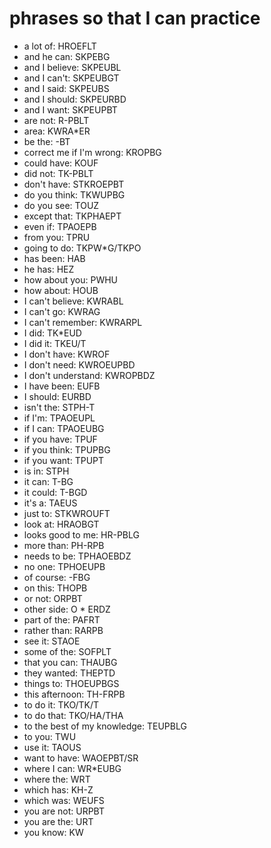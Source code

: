 # phrases so that I can practice

 * a lot of: HROEFLT
 * and he can: SKPEBG
 * and I believe: SKPEUBL
 * and I can't: SKPEUBGT
 * and I said: SKPEUBS
 * and I should: SKPEURBD
 * and I want: SKPEUPBT
 * are not: R-PBLT
 * area: KWRA*ER
 * be the: -BT
 * correct me if I'm wrong: KROPBG
 * could have: KOUF
 * did not: TK-PBLT
 * don't have: STKROEPBT
 * do you think: TKWUPBG
 * do you see: TOUZ
 * except that: TKPHAEPT
 * even if: TPAOEPB
 * from you: TPRU
 * going to do: TKPW*G/TKPO
 * has been: HAB
 * he has: HEZ
 * how about you: PWHU
 * how about: HOUB
 * I can't believe: KWRABL
 * I can't go: KWRAG
 * I can't remember: KWRARPL
 * I did: TK*EUD
 * I did it: TKEU/T
 * I don't have: KWROF
 * I don't need: KWROEUPBD
 * I don't understand: KWROPBDZ
 * I have been: EUFB
 * I should: EURBD
 * isn't the: STPH-T
 * if I'm: TPAOEUPL
 * if I can: TPAOEUBG
 * if you have: TPUF
 * if you think: TPUPBG
 * if you want: TPUPT
 * is in: STPH
 * it can: T-BG
 * it could: T-BGD
 * it's a: TAEUS
 * just to: STKWROUFT
 * look at: HRAOBGT
 * looks good to me: HR-PBLG
 * more than: PH-RPB
 * needs to be: TPHAOEBDZ
 * no one: TPHOEUPB
 * of course: -FBG
 * on this: THOPB
 * or not: ORPBT
 * other side: O * ERDZ
 * part of the: PAFRT
 * rather than: RARPB
 * see it: STAOE
 * some of the: SOFPLT
 * that you can: THAUBG
 * they wanted: THEPTD
 * things to: THOEUPBGS
 * this afternoon: TH-FRPB
 * to do it: TKO/TK/T
 * to do that: TKO/HA/THA
 * to the best of my knowledge: TEUPBLG
 * to you: TWU
 * use it: TAOUS
 * want to have: WAOEPBT/SR
 * where I can: WR*EUBG
 * where the: WRT
 * which has: KH-Z
 * which was: WEUFS
 * you are not: URPBT
 * you are the: URT
 * you know: KW